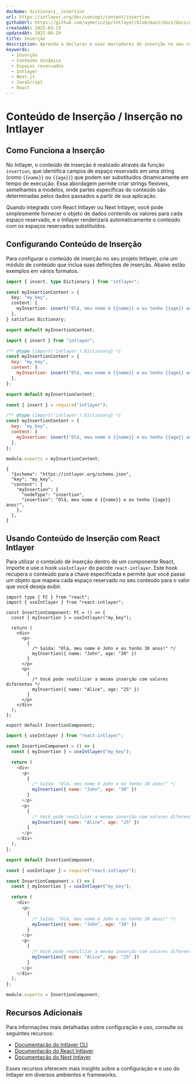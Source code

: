 ```yaml
---
docName: dictionary__insertion
url: https://intlayer.org/doc/concept/content/insertion
githubUrl: https://github.com/aymericzip/intlayer/blob/main/docs/docs/en/dictionary/insertion.md
createdAt: 2025-03-13
updatedAt: 2025-06-29
title: Inserção
description: Aprenda a declarar e usar marcadores de inserção no seu conteúdo. Esta documentação o guiará pelos passos para inserir dinamicamente valores em estruturas de conteúdo predefinidas.
keywords:
  - Inserção
  - Conteúdo dinâmico
  - Espaços reservados
  - Intlayer
  - Next.js
  - JavaScript
  - React
---
```


# Conteúdo de Inserção / Inserção no Intlayer

## Como Funciona a Inserção

No Intlayer, o conteúdo de inserção é realizado através da função `insertion`, que identifica campos de espaço reservado em uma string (como `{{name}}` ou `{{age}}`) que podem ser substituídos dinamicamente em tempo de execução. Essa abordagem permite criar strings flexíveis, semelhantes a modelos, onde partes específicas do conteúdo são determinadas pelos dados passados a partir de sua aplicação.

Quando integrado com React Intlayer ou Next Intlayer, você pode simplesmente fornecer o objeto de dados contendo os valores para cada espaço reservado, e o Intlayer renderizará automaticamente o conteúdo com os espaços reservados substituídos.

## Configurando Conteúdo de Inserção

Para configurar o conteúdo de inserção no seu projeto Intlayer, crie um módulo de conteúdo que inclua suas definições de inserção. Abaixo estão exemplos em vários formatos.

```typescript fileName="**/*.content.ts" contentDeclarationFormat="typescript"
import { insert, type Dictionary } from "intlayer";

const myInsertionContent = {
  key: "my_key",
  content: {
    myInsertion: insert("Olá, meu nome é {{name}} e eu tenho {{age}} anos!"),
  },
} satisfies Dictionary;

export default myInsertionContent;
```

```javascript fileName="**/*.content.mjs" contentDeclarationFormat="esm"
import { insert } from "intlayer";

/** @type {import('intlayer').Dictionary} */
const myInsertionContent = {
  key: "my_key",
  content: {
    myInsertion: insert("Olá, meu nome é {{name}} e eu tenho {{age}} anos!"),
  },
};

export default myInsertionContent;
```

```javascript fileName="**/*.content.cjs" contentDeclarationFormat="commonjs"
const { insert } = require("intlayer");

/** @type {import('intlayer').Dictionary} */
const myInsertionContent = {
  key: "my_key",
  content: {
    myInsertion: insert("Olá, meu nome é {{name}} e eu tenho {{age}} anos!"),
  },
};

module.exports = myInsertionContent;
```

```json5 fileName="**/*.content.json" contentDeclarationFormat="json"
{
  "$schema": "https://intlayer.org/schema.json",
  "key": "my_key",
  "content": {
    "myInsertion": {
      "nodeType": "insertion",
      "insertion": "Olá, meu nome é {{name}} e eu tenho {{age}} anos!",
    },
  },
}
```

## Usando Conteúdo de Inserção com React Intlayer

Para utilizar o conteúdo de inserção dentro de um componente React, importe e use o hook `useIntlayer` do pacote `react-intlayer`. Este hook recupera o conteúdo para a chave especificada e permite que você passe um objeto que mapeia cada espaço reservado no seu conteúdo para o valor que você deseja exibir.

```tsx fileName="**/*.tsx" codeFormat="typescript"
import type { FC } from "react";
import { useIntlayer } from "react-intlayer";

const InsertionComponent: FC = () => {
  const { myInsertion } = useIntlayer("my_key");

  return (
    <div>
      <p>
        {
          /* Saída: "Olá, meu nome é John e eu tenho 30 anos!" */
          myInsertion({ name: "John", age: "30" })
        }
      </p>
      <p>
        {
          /* Você pode reutilizar a mesma inserção com valores diferentes */
          myInsertion({ name: "Alice", age: "25" })
        }
      </p>
    </div>
  );
};

export default InsertionComponent;
```

```javascript fileName="**/*.mjx" codeFormat="esm"
import { useIntlayer } from "react-intlayer";

const InsertionComponent = () => {
  const { myInsertion } = useIntlayer("my_key");

  return (
    <div>
      <p>
        {
          /* Saída: "Olá, meu nome é John e eu tenho 30 anos!" */
          myInsertion({ name: "John", age: "30" })
        }
      </p>
      <p>
        {
          /* Você pode reutilizar a mesma inserção com valores diferentes */
          myInsertion({ name: "Alice", age: "25" })
        }
      </p>
    </div>
  );
};

export default InsertionComponent;
```

```javascript fileName="**/*.cjs" codeFormat="commonjs"
const { useIntlayer } = require("react-intlayer");

const InsertionComponent = () => {
  const { myInsertion } = useIntlayer("my_key");

  return (
    <div>
      <p>
        {
          /* Saída: "Olá, meu nome é John e eu tenho 30 anos!" */
          myInsertion({ name: "John", age: "30" })
        }
      </p>
      <p>
        {
          /* Você pode reutilizar a mesma inserção com valores diferentes */
          myInsertion({ name: "Alice", age: "25" })
        }
      </p>
    </div>
  );
};

module.exports = InsertionComponent;
```

## Recursos Adicionais

Para informações mais detalhadas sobre configuração e uso, consulte os seguintes recursos:

- [Documentação do Intlayer CLI](https://github.com/aymericzip/intlayer/blob/main/docs/docs/pt/intlayer_cli.md)
- [Documentação do React Intlayer](https://github.com/aymericzip/intlayer/blob/main/docs/docs/pt/intlayer_with_create_react_app.md)
- [Documentação do Next Intlayer](https://github.com/aymericzip/intlayer/blob/main/docs/docs/pt/intlayer_with_nextjs_15.md)

Esses recursos oferecem mais insights sobre a configuração e o uso do Intlayer em diversos ambientes e frameworks.
